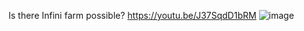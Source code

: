 


Is there Infini farm possible?
https://youtu.be/J37SqdD1bRM
![image](https://github.com/EloiStree/GameNote_Diablo4/assets/20149493/6b839ef5-4cbc-4500-be7d-95dd03740ad7)

